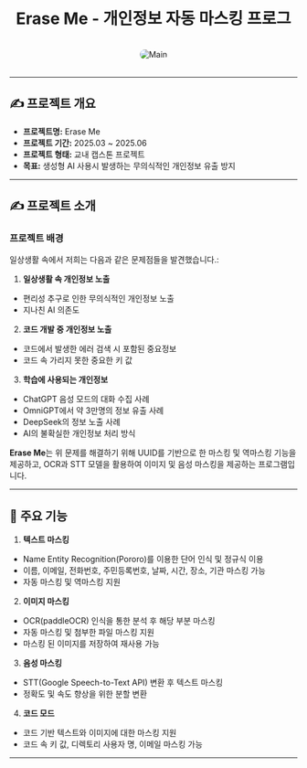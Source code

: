 <div align="center">
  <h1>Erase Me - 개인정보 자동 마스킹 프로그</h1>
</div>

<br/>

<div align="center">
  <img src="./assets/Main.png" alt="Main" style="border-radius: 10px;"/>
</div>

<br/>

---

## ✍️ 프로젝트 개요

- **프로젝트명:** Erase Me
- **프로젝트 기간:** 2025.03 ~ 2025.06
- **프로젝트 형태:** 교내 캡스톤 프로젝트
- **목표:** 생성형 AI 사용시 발생하는 무의식적인 개인정보 유출 방지

---

## ✍️ 프로젝트 소개

### 프로젝트 배경

일상생활 속에서 저희는 다음과 같은 문제점들을 발견했습니다.:

1. **일상생활 속 개인정보 노출** 
- 편리성 추구로 인한 무의식적인 개인정보 노출
- 지나친 AI 의존도

2. **코드 개발 중 개인정보 노출** 
- 코드에서 발생한 에러 검색 시 포함된 중요정보
- 코드 속 가리지 못한 중요한 키 값

3. **학습에 사용되는 개인정보** 
- ChatGPT 음성 모드의 대화 수집 사례
- OmniGPT에서 약 3만명의 정보 유출 사례
- DeepSeek의 정보 노출 사례
- AI의 불확실한 개인정보 처리 방식 

**Erase Me**는 위 문제를 해결하기 위해 UUID를 기반으로 한 마스킹 및 역마스킹 기능을 제공하고, OCR과 STT 모델을 활용하여 이미지 및 음성 마스킹을 제공하는 프로그램입니다.

---

## 🚀 주요 기능

1. **텍스트 마스킹** 
- Name Entity Recognition(Pororo)를 이용한 단어 인식 및 정규식 이용
- 이름, 이메일, 전화번호, 주민등록번호, 날짜, 시간, 장소, 기관 마스킹 가능
- 자동 마스킹 및 역마스킹 지원

2. **이미지 마스킹** 
- OCR(paddleOCR) 인식을 통한 분석 후 해당 부분 마스킹
- 자동 마스킹 및 첨부한 파일 마스킹 지원
- 마스킹 된 이미지를 저장하여 재사용 가능

3. **음성 마스킹**
- STT(Google Speech-to-Text API) 변환 후 텍스트 마스킹
- 정확도 및 속도 향상을 위한 분할 변환

4. **코드 모드**
- 코드 기반 텍스트와 이미지에 대한 마스킹 지원
- 코드 속 키 값, 디렉토리 사용자 명, 이메일 마스킹 가능

---
